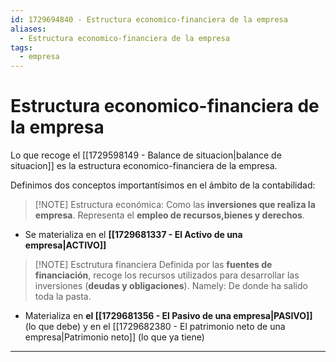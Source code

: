 ```yaml
---
id: 1729694840 - Estructura economico-financiera de la empresa
aliases:
  - Estructura economico-financiera de la empresa
tags:
  - empresa
---
```

# Estructura economico-financiera de la empresa

Lo que recoge el [[1729598149 - Balance de situacion|balance de situacion]] es la estructura economico-financiera de la empresa.

Definimos dos conceptos importantísimos en el ámbito de la contabilidad:

> [!NOTE] Estructura económica:
> Como las **inversiones que realiza la empresa**. Representa el **empleo de recursos,bienes y derechos**. 

+ Se materializa en el **[[1729681337 - El Activo de una empresa|ACTIVO]]**


> [!NOTE] Esctrutura financiera 
> Definida por las **fuentes de financiación**, recoge los recursos utilizados para desarrollar las inversiones (**deudas y obligaciones**).
> Namely: De donde ha salido toda la pasta.
> 
+ Materializa en **el [[1729681356 - El Pasivo de una empresa|PASIVO]]** (lo que debe) y en el [[1729682380 - El patrimonio neto de una empresa|Patrimonio neto]] (lo que ya tiene)
***
